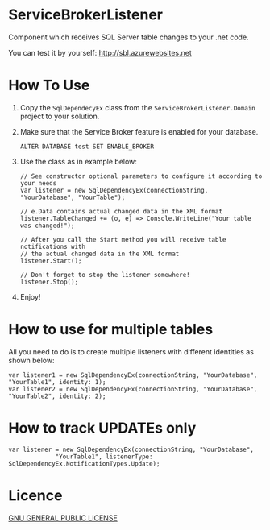 # ServiceBrokerListener
Component which receives SQL Server table changes to your .net code.

You can test it by yourself: http://sbl.azurewebsites.net

# How To Use

1. Copy the `SqlDependecyEx` class from the `ServiceBrokerListener.Domain` project to your solution.
2. Make sure that the Service Broker feature is enabled for your database.
    
    ```
    ALTER DATABASE test SET ENABLE_BROKER
    ```
    
3. Use the class as in example below:

    ```
    // See constructor optional parameters to configure it according to your needs
    var listener = new SqlDependencyEx(connectionString, "YourDatabase", "YourTable");
    
    // e.Data contains actual changed data in the XML format
    listener.TableChanged += (o, e) => Console.WriteLine("Your table was changed!");
    
    // After you call the Start method you will receive table notifications with 
    // the actual changed data in the XML format
    listener.Start();
    
    // Don't forget to stop the listener somewhere!
    listener.Stop();
    ```

4. Enjoy!

# How to use for multiple tables

All you need to do is to create multiple listeners with different identities as shown below:

    var listener1 = new SqlDependencyEx(connectionString, "YourDatabase", "YourTable1", identity: 1);
    var listener2 = new SqlDependencyEx(connectionString, "YourDatabase", "YourTable2", identity: 2);
    
# How to track UPDATEs only

    var listener = new SqlDependencyEx(connectionString, "YourDatabase",
                 "YourTable1", listenerType: SqlDependencyEx.NotificationTypes.Update);
    
# Licence

[GNU GENERAL PUBLIC LICENSE](LICENSE)
